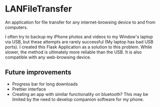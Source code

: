 # LANFileTransfer
An application for file transfer for any internet-browsing device to and from computers.

I often try to backup my iPhone photos and videos to my Window's laptop via USB, but these attempts are rarely successful (My laptop has bad USB ports).
I created this Flask Application as a solution to this problem.  While slower, the method is ultimately more reliable than the USB.  It is also compatible with any web-browsing device.

## Future improvements
- Progress bar for long downloads
- Prettier interface
- Creating an app with similar functionality on bluetooth?  This may be limited by the need to develop companion software for my phone.
